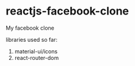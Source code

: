 # reactjs-facebook-clone
My facebook clone

libraries used so far:
1) material-ui/icons
2) react-router-dom
